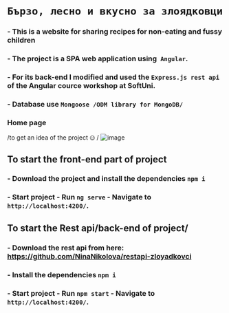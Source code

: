 # `Бързо, лесно и вкусно за злоядковци`

### - This is a website for sharing recipes for non-eating and fussy children
### - The project is a SPA web application using` Angular`.
### - For its back-end I modified and used the `Express.js rest api` of the Angular cource workshop at SoftUni. 
### - Database use `Mongoose /ODM library for MongoDB/`

### Home page
/to get an idea of ​​the project `😉` /
![image](https://github.com/NinaNikolova/zloyadkovcy/assets/40785979/1346847a-210c-48d1-a338-3e5930994215)



## To start the front-end part of project

### - Download the project and install the dependencies `npm i`
### - Start project - Run `ng serve` - Navigate to `http://localhost:4200/`. 

## To start the Rest api/back-end of project/ 
### - Download the rest api from here: https://github.com/NinaNikolova/restapi-zloyadkovci
### - Install the dependencies `npm i`
### - Start project - Run `npm start` - Navigate to `http://localhost:4200/`. 